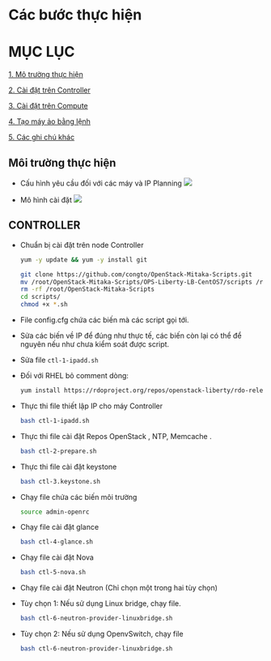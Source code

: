 # Các bước thực hiện
# MỤC LỤC
[1. Mô trường thực hiện](#moitruongthuchien)

[2. Cài đặt trên Controller](#controller)

[3. Cài đặt trên Compute](#compute)

[4. Tạo máy ảo bằng lệnh](#taomayaobanglenh)

[5. Các ghi chú khác](#ghichukhac)


<a name="moitruongthuchien"></a>
## Môi trường thực hiện
- Cấu hình yêu cầu đối với các máy và IP Planning
![](http://image.prntscr.com/image/7d37b7eb7453415ea414682268cdfeb4.png)

- Mô hình cài đặt
![](http://image.prntscr.com/image/1eeb23aed22b48fe84965c95c2338399.png)

<a name="controller"></a>
## CONTROLLER
- Chuẩn bị cài đặt trên node Controller
    ```sh
    yum -y update && yum -y install git

    git clone https://github.com/congto/OpenStack-Mitaka-Scripts.git
    mv /root/OpenStack-Mitaka-Scripts/OPS-Liberty-LB-CentOS7/scripts /root
    rm -rf /root/OpenStack-Mitaka-Scripts
    cd scripts/
    chmod +x *.sh
    ```
- File config.cfg chứa các biến mà các script gọi tới. 

- Sửa các biến về IP để đúng như thực tế, các biến còn lại có thể để nguyên nếu như chưa kiểm soát được script.

- Sửa file `ctl-1-ipadd.sh`
 - Đối với RHEL bỏ comment dòng: 
     ```sh
     yum install https://rdoproject.org/repos/openstack-liberty/rdo-release-liberty.rpm
     ```
     
- Thực thi file thiết lập IP cho máy Controller
    ```sh
    bash ctl-1-ipadd.sh
    ```

- Thực thi file cài đặt Repos OpenStack , NTP, Memcache .
    ```sh
    bash ctl-2-prepare.sh
    ```

- Thực thi file cài đặt keystone
    ```sh
    bash ctl-3.keystone.sh
    ```

- Chạy file chứa các biến môi trường
    ```sh
    source admin-openrc
    ```

- Chạy file cài đặt glance
    ```sh
    bash ctl-4-glance.sh
    ```

- Chạy file cài đặt Nova
    ```sh
    bash ctl-5-nova.sh
    ```

- Chạy file cài đặt Neutron (Chỉ chọn một trong hai tùy chọn)
 - Tùy chọn 1: Nếu sử dụng Linux bridge, chạy file.
     ```sh
     bash ctl-6-neutron-provider-linuxbridge.sh
     ```
 
 - Tùy chọn 2: Nếu sử dụng OpenvSwitch, chạy file
     ```sh
     bash ctl-6-neutron-provider-linuxbridge.sh
     ```` 
